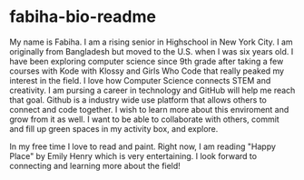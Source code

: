 # fabiha-bio-readme

My name is Fabiha. I am a rising senior in Highschool in New York City. I am originally from Bangladesh but moved to the U.S. when I was six years old. I have been exploring computer science since 9th grade after taking a few courses with Kode with Klossy and Girls Who Code that really peaked my interest in the field. I love how Computer Science connects STEM and creativity. I am pursing a career in technology and GitHub will help me reach that goal. Github is a industry wide use platform that allows others to connect and code together. I wish to learn more about this enviroment and grow from it as well. I want to be able to collaborate with others, commit and fill up green spaces in my activity box, and explore. 

In my free time I love to read and paint. Right now, I am reading "Happy Place" by Emily Henry which is very entertaining. I look forward to connecting and learning more about the field!
